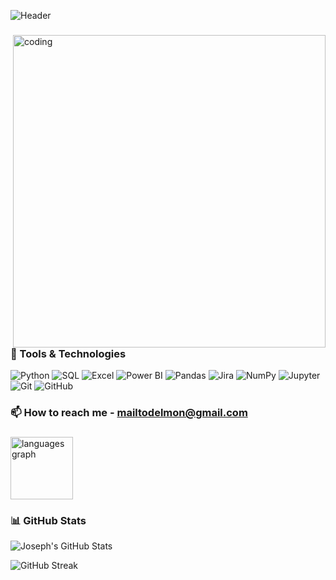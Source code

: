 ![Header](https://github.com/delmon-dj/delmon-dj/blob/main/Hi%20!%20I%E2%80%99m%20Joseph%20Delmon%20H.png)

### 

<img align="right" alt="coding" width="500" src="https://media3.giphy.com/media/v1.Y2lkPTc5MGI3NjExMXlzamowdDFqbWxjeDhhZzdxNDVuNmpwMW82em9kbno3YTFhYmt0MyZlcD12MV9pbnRlcm5hbF9naWZfYnlfaWQmY3Q9Zw/78XCFBGOlS6keY1Bil/giphy.gif">


### 🧠 Tools & Technologies

![Python](https://img.shields.io/badge/-Python-3776AB?style=for-the-badge&logo=python&logoColor=white)
![SQL](https://img.shields.io/badge/-SQL-4479A1?style=for-the-badge&logo=postgresql&logoColor=white)
![Excel](https://img.shields.io/badge/-Excel-217346?style=for-the-badge&logo=microsoft-excel&logoColor=white)
![Power BI](https://img.shields.io/badge/-Power%20BI-F2C811?style=for-the-badge&logo=powerbi&logoColor=black)
![Pandas](https://img.shields.io/badge/-Pandas-150458?style=for-the-badge&logo=pandas&logoColor=white)
![Jira](https://img.shields.io/badge/-Jira-150458?style=for-the-badge&logo=jira&logoColor=white)
![NumPy](https://img.shields.io/badge/-NumPy-013243?style=for-the-badge&logo=numpy&logoColor=white)
![Jupyter](https://img.shields.io/badge/-Jupyter-F37626?style=for-the-badge&logo=jupyter&logoColor=white)
![Git](https://img.shields.io/badge/-Git-F05032?style=for-the-badge&logo=git&logoColor=white)
![GitHub](https://img.shields.io/badge/-GitHub-181717?style=for-the-badge&logo=github&logoColor=white)

### 📫 How to reach me - [mailtodelmon@gmail.com](mailto:mailtodelmon@gmail.com)
###
<div align="left">
<img src="https://github-readme-stats.vercel.app/api/top-langs?username=delmon-dj&locale=en&hide_title=false&layout=compact&card_width=323&langs_count=5&theme=dracula&hide_border=false" height="100" alt="languages graph"  />
</div>

###
### 📊 GitHub Stats

<p align="left">
  <img src="https://github-readme-stats.vercel.app/api?username=your-github-username&show_icons=true&theme=radical" alt="Joseph's GitHub Stats" />
</p>
<p align="left">
  <img src="https://github-readme-streak-stats.herokuapp.com/?user=your-github-username&theme=radical" alt="GitHub Streak" />
</p>




